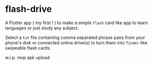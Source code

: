 # flash-drive

A Flutter app ( my first ! ) to make a simple `flash` card like app to learn languages or just study any subject.

Select a `txt` file containing comma separated phrase pairs from your phone's disk or connected online drive(s) to turn them into `Tinder` like swipeable flash cards.

w.i.p. mvp apk upload
